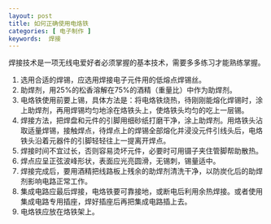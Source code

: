 ```yaml
---
layout: post
title: 如何正确使用电烙铁
categories: [ 电子制作 ]
keywords:  焊接
---
```


焊接技术是一项无线电爱好者必须掌握的基本技术，需要多多练习才能熟练掌握。

1. 选用合适的焊锡，应选用焊接电子元件用的低熔点焊锡丝。
2. 助焊剂，用25%的松香溶解在75%的酒精（重量比）中作为助焊剂。
3. 电烙铁使用前要上锡，具体方法是：将电烙铁烧热，待刚刚能熔化焊锡时，涂上助焊剂，再用焊锡均匀地涂在烙铁头上，使烙铁头均匀的吃上一层锡。
4. 焊接方法，把焊盘和元件的引脚用细砂纸打磨干净，涂上助焊剂。用烙铁头沾取适量焊锡，接触焊点，待焊点上的焊锡全部熔化并浸没元件引线头后，电烙铁头沿着元器件的引脚轻轻往上一提离开焊点。
5. 焊接时间不宜过长，否则容易烫坏元件，必要时可用镊子夹住管脚帮助散热。
6. 焊点应呈正弦波峰形状，表面应光亮圆滑，无锡刺，锡量适中。
7. 焊接完成后，要用酒精把线路板上残余的助焊剂清洗干净，以防炭化后的助焊剂影响电路正常工作。
8. 集成电路应最后焊接，电烙铁要可靠接地，或断电后利用余热焊接。或者使用集成电路专用插座，焊好插座后再把集成电路插上去。
9. 电烙铁应放在烙铁架上。